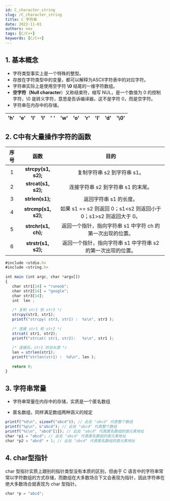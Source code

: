 ```yaml
---
id: C_character_string
slug: /C_character_string
title: C 字符串
date: 2022-11-01
authors: nox
tags: [C/C++]
keywords: [C/C++]
---
```


<!-- truncate -->

## 1. 基本概念

+ 字符类型事实上是一个特殊的整型。
+ 存放在字符类型中的变量，都可以解释为ASCII字符表中的对应字符。
+ 字符串实际上是使用空字符 **\0** 结尾的一维字符数组。
+ **空字符（Null character**）又称结束符，缩写 NUL，是一个数值为 0 的控制字符，\0 是转义字符，意思是告诉编译器，这不是字符 0，而是空字符。
+ 字符串在内存中的存储。

| 'h'  | 'e'  | 'l'  | 'l'  | ' '  | 'w'  | 'o'  | 'r'  | 'l'  | 'd'  | '\0' |
| :--: | :--: | :--: | :--: | :--: | :--: | :--: | :--: | :--: | :--: | ---- |

## 2. C中有大量操作字符的函数

| 序号 |        函数         |                             目的                             |
| :--: | :-----------------: | :----------------------------------------------------------: |
|  1   | **strcpy(s1, s2);** |                 复制字符串 s2 到字符串 s1。                  |
|  2   | **strcat(s1, s2);** |              连接字符串 s2 到字符串 s1 的末尾。              |
|  3   |   **strlen(s1);**   |                    返回字符串 s1 的长度。                    |
|  4   | **strcmp(s1, s2);** | 如果 s1 == s2 则返回 0；s1<s2 则返回小于 0；s1>s2 则返回大于 0。 |
|  5   | **strchr(s1, ch);** |  返回一个指针，指向字符串 s1 中字符 ch 的第一次出现的位置。  |
|  6   | **strstr(s1, s2);** | 返回一个指针，指向字符串 s1 中字符串 s2 的第一次出现的位置。 |

```js
#include <stdio.h>
#include <string.h>
 
int main (int argc, char *argv[])
{
   char str1[14] = "runoob";
   char str2[14] = "google";
   char str3[14];
   int  len ;
 
   /* 复制 str1 到 str3 */
   strcpy(str3, str1);
   printf("strcpy( str3, str1) :  %s\n", str3 );
 
   /* 连接 str1 和 str2 */
   strcat( str1, str2);
   printf("strcat( str1, str2):   %s\n", str1 );
 
   /* 连接后，str1 的总长度 */
   len = strlen(str1);
   printf("strlen(str1) :  %d\n", len );
 
   return 0;
}
```

## 3. 字符串常量

+ 字符串常量在内存中的存储，实质是一个匿名数组

+ 匿名数组，同样满足数组两种涵义的规定

```js
printf("%d\n", sizeof("abcd")); // 此处 "abcd" 代表整个数组
printf("%p\n", &"abcd"); // 此处 "abcd" 代表整个数组
printf("%c\n", "abcd"[1]); // 此处 "abcd" 代表匿名数组的首元素地址
char *p1 = "abcd"; // 此处 "abcd" 代表匿名数组的首元素地址
char *p2 = "abcd" + 1; // 此处 "abcd" 代表匿名数组的首元素地址
```

## 4. char型指针

char 型指针实质上跟别的指针类型没有本质的区别，但由于 C 语言中的字符串常常以字符数组的方式存储，而数组在大多数场合下又会表现为指针，因此字符串在绝大多数场合就表现为 char 型指针。

```js
char *p = "abcd";
```

